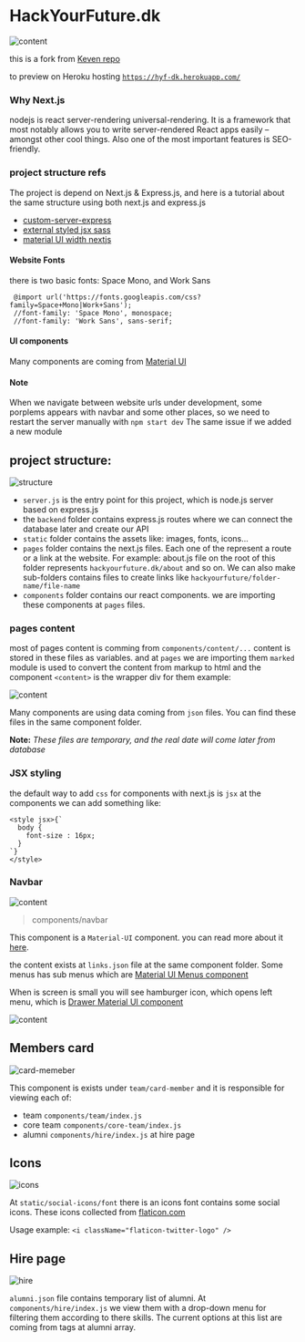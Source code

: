 # HackYourFuture.dk

![content](/static/logo_black.svg)

this is a fork from [Keven repo](`https://github.com/kevinsimper/hackyourfuture.dk`)

to preview on Heroku hosting [`https://hyf-dk.herokuapp.com/`](https://hyf-dk.herokuapp.com/)


### Why Next.js

nodejs is react server-rendering universal-rendering.
It is a framework that most notably allows you to
write server-rendered React apps easily – amongst other cool things.
Also one of the most important features is SEO-friendly.

### project structure refs
The project is depend on Next.js & Express.js, and here is a tutorial
about the same structure using both next.js and express.js
* [custom-server-express](https://github.com/zeit/next.js/tree/canary/examples/custom-server-express)
* [external styled jsx sass](https://github.com/zeit/next.js/tree/canary/examples/with-external-styled-jsx-sass)
* [material UI width nextjs](https://github.com/mui-org/material-ui/tree/master/examples/nextjs)
#### Website Fonts

there is two basic fonts: Space Mono, and Work Sans

```
 @import url('https://fonts.googleapis.com/css?family=Space+Mono|Work+Sans');
 //font-family: 'Space Mono', monospace;
 //font-family: 'Work Sans', sans-serif;
```

#### UI components

Many components are coming from [Material UI](https://material-ui.com)

#### Note

When we navigate between website urls under development, some porplems
appears with navbar and some other places, so we need to restart the server
manually with `npm start dev`
The same issue if we added a new module

## project structure:

![structure](/static/readme/project-structure.png)

- `server.js` is the entry point for this project, which is node.js server based on express.js
- the `backend` folder contains express.js routes where we can connect the database later and create our API
- `static` folder contains the assets like: images, fonts, icons...
- `pages` folder contains the next.js files. Each one of the represent
  a route or a link at the website. For example: about.js file on the root of this folder represents `hackyourfuture.dk/about`
  and so on. We can also make sub-folders contains files to create links like `hackyourfuture/folder-name/file-name`
- `components` folder contains our react components.
  we are importing these components at `pages` files.

### pages content

most of pages content is comming from `components/content/...`
content is stored in these files as variables. and at `pages` we are importing them
`marked` module is used to convert the content from markup to html
and the component `<content>` is the wrapper div for them
example:
  
 ![content](/static/readme/content.png)

Many components are using data coming from `json` files. You can find these files in the same component folder.

**Note:**
_These files are temporary, and the real date will come later from database_

### JSX styling

the default way to add `css` for components with next.js is `jsx`
at the components we can add something like:

```
<style jsx>{`
  body {
    font-size : 16px;
  }
`}
</style>
```

### Navbar

![content](/static/readme/navbar.png)

> components/navbar

This component is a `Material-UI` component. you can read more about it 
[here](https://material-ui.com/demos/app-bar/).

the content exists at ``links.json`` file at the same component folder.
Some menus has sub menus which are 
[Material UI Menus component](https://material-ui.com/demos/menus/)

When is screen is small you will see hamburger icon, which opens left menu, 
which is [Drawer Material UI component](https://material-ui.com/demos/drawers/)

![content](/static/readme/navbar2.png)

## Members card
![card-memeber](/static/readme/card-member.png)

This component is exists under ``team/card-member`` 
and it is responsible for viewing each of: 
- team ``components/team/index.js``
- core team ``components/core-team/index.js``
- alumni ``components/hire/index.js`` at hire page

## Icons
![icons](/static/readme/icons.png)

At ``static/social-icons/font`` there is an icons font contains some social icons.
These icons collected from [flaticon.com](https://www.flaticon.com/)

Usage example: ```<i className="flaticon-twitter-logo" />```

## Hire page

![hire](/static/readme/filter.png)

``alumni.json`` file contains temporary list of alumni. 
At ``components/hire/index.js`` we view them with a drop-down 
menu for filtering them according to there skills. The current options
at this list are coming from tags at alumni array.

